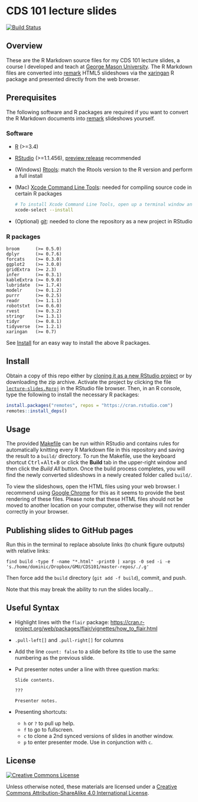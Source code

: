 CDS 101 lecture slides
======================

[![Build Status][travis-ci-badge]][travis-ci-url]

Overview
--------

These are the R Markdown source files for my CDS 101 lecture slides, a course I developed and teach at [George Mason University][mason-site].
The R Markdown files are converted into [remark][remark-url] HTML5 slideshows via the [xaringan][xaringan-github] R package and presented directly from the web browser.

Prerequisites
-------------

The following software and R packages are required if you want to convert the R Markdown documents into [remark][remark-url] slideshows yourself.

### Software

*   [R][r-lang-url] (>=3.4)

*   [RStudio][rstudio-url] (>=1.1.456), [preview release][rstudio-preview] recommended

*   (Windows) [Rtools][rtools-ucb-mirror]: match the Rtools version to the R version and perform a full install

*   (Mac) [Xcode Command Line Tools][xcode-url]: needed for compiling source code in certain R packages
    
    ```sh
    # To install Xcode Command Line Tools, open up a terminal window and run the following
    xcode-select --install
    ```
    
*   (Optional) [git][git-download-page]: needed to clone the repository as a new project in RStudio

### R packages

    broom      (>= 0.5.0)
    dplyr      (>= 0.7.6)
    forcats    (>= 0.3.0)
    ggplot2    (>= 3.0.0)
    gridExtra  (>= 2.3)
    infer      (>= 0.3.1)
    kableExtra (>= 0.9.0)
    lubridate  (>= 1.7.4)
    modelr     (>= 0.1.2)
    purrr      (>= 0.2.5)
    readr      (>= 1.1.1)
    robotstxt  (>= 0.6.0)
    rvest      (>= 0.3.2)
    stringr    (>= 1.3.1)
    tidyr      (>= 0.8.1)
    tidyverse  (>= 1.2.1)
    xaringan   (>= 0.7)

See [Install](#install) for an easy way to install the above R packages.

Install
-------

Obtain a copy of this repo either by [cloning it as a new RStudio project][rstudio-git-explainer] or by downloading the zip archive.
Activate the project by clicking the file [`lecture-slides.Rproj`](lecture-slides.Rproj) in the RStudio file browser.
Then, in an R console, type the following to install the necessary R packages:

```r
install.packages("remotes", repos = "https://cran.rstudio.com")
remotes::install_deps()
```

Usage
-----
    
The provided [Makefile](Makefile) can be run within RStudio and contains rules for automatically knitting every R Markdown file in this repository and saving the result to a `build/` directory.
To run the Makefile, use the keyboard shortcut <kbd>Ctrl</kbd>+<kbd>Alt</kbd>+<kbd>B</kbd> or click the **Build** tab in the upper-right window and then click the *Build All* button.
Once the build process completes, you will find the newly converted slideshows in a newly created folder called `build/`.

To view the slideshows, open the HTML files using your web browser.
I recommend using [Google Chrome][chrome-download] for this as it seems to provide the best rendering of these files.
Please note that these HTML files should not be moved to another location on your computer, otherwise they will not render correctly in your browser.

Publishing slides to GitHub pages
---------------------------------

Run this in the terminal to replace absolute links (to chunk figure outputs) with relative links:

```
find build -type f -name "*.html" -print0 | xargs -0 sed -i -e 's./home/dominic/Dropbox/GMU/CDS101/master-repos/./.g'
```

Then force add the `build` directory (`git add -f build`), commit, and push.

Note that this may break the ability to run the slides locally...


Useful Syntax
-------------

* Highlight lines with the `flair` package: https://cran.r-project.org/web/packages/flair/vignettes/how_to_flair.html

* `.pull-left[]` and `.pull-right[]` for columns

* Add the line `count: false` to a slide before its title to use the same numbering as the previous slide.

* Put presenter notes under a line with three question marks:

    ```
    Slide contents.
    
    ???
    
    Presenter notes.
    ```
    
* Presenting shortcuts:
    * `h` or `?` to pull up help.
    * `f` to go to fullscreen.
    * `c` to clone a 2nd synced versions of slides in another window.
    * `p` to enter presenter mode. Use in conjunction with `c`.


License
-------

[![Creative Commons License][cc-by-sa-4-img]][cc-by-sa-4]

Unless otherwise noted, these materials are licensed under a [Creative Commons Attribution-ShareAlike 4.0 International License][cc-by-sa-4].

[xcode-url]:             https://developer.apple.com/downloads/more
[cc-by-sa-4]:            http://creativecommons.org/licenses/by-sa/4.0/
[mason-site]:            https://gmu.edu
[r-lang-url]:            https://www.r-project.org/
[remark-url]:            https://github.com/gnab/remark
[rstudio-url]:           https://www.rstudio.com/products/rstudio/download/#download
[travis-ci-url]:         https://travis-ci.com/mason-cds-intro-comput-sci/lecture-slides
[cc-by-sa-4-img]:        https://i.creativecommons.org/l/by-sa/4.0/88x31.png
[chrome-download]:       https://www.google.com/chrome/
[rstudio-preview]:       https://www.rstudio.com/products/rstudio/download/preview/
[travis-ci-badge]:       https://travis-ci.com/mason-cds-intro-comput-sci/lecture-slides.svg?branch=master
[xaringan-github]:       https://github.com/yihui/xaringan
[git-download-page]:     https://git-scm.com/download
[rtools-ucb-mirror]:     https://cran.cnr.berkeley.edu/bin/windows/Rtools/
[rstudio-git-explainer]: http://happygitwithr.com/rstudio-git-github.html#clone-the-new-github-repository-to-your-computer-via-rstudio
